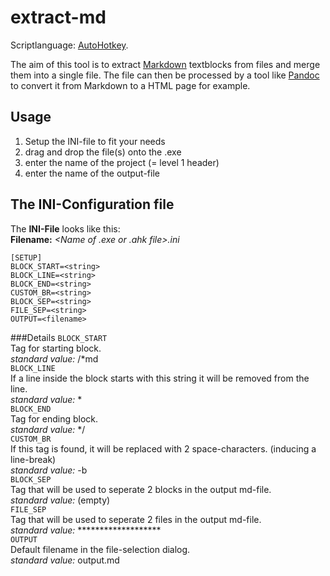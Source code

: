 extract-md
==========

Scriptlanguage: [AutoHotkey](http://www.autohotkey.com/ "AutoHotkey homepage").

The aim of this tool is to extract [Markdown][link_md] textblocks from files and merge them into a single file. 
The file can then be processed by a tool like [Pandoc][link_pandoc] to convert it from Markdown to a HTML page for example.


Usage
---------

1. Setup the INI-file to fit your needs
2. drag and drop the file(s) onto the .exe
3. enter the name of the project (= level 1 header)
4. enter the name of the output-file

The INI-Configuration file
--------------------------
The **INI-File** looks like this:  
**Filename:** *\<Name of .exe or .ahk file>.ini*   

	[SETUP]
	BLOCK_START=<string>
	BLOCK_LINE=<string>
	BLOCK_END=<string>
	CUSTOM_BR=<string>
	BLOCK_SEP=<string>
	FILE_SEP=<string>
	OUTPUT=<filename>

###Details
`BLOCK_START`   
Tag for starting block.   
 *standard value:* &#47;\*md   
`BLOCK_LINE`   
If a line inside the block starts with this string it will be removed from the line.  
 *standard value:* \*   
`BLOCK_END`   
Tag for ending block.   
 *standard value:* \*&#47;   
`CUSTOM_BR`   
If this tag is found, it will be replaced with 2 space-characters. (inducing a line-break)  
 *standard value:* &#45;b   
`BLOCK_SEP`   
Tag that will be used to seperate 2 blocks in the output md-file.  
 *standard value:* (empty)   
`FILE_SEP`   
Tag that will be used to seperate 2 files in the output md-file.  
 *standard value:* *******************   
`OUTPUT`   
Default filename in the file-selection dialog.  
 *standard value:* output.md   


[link_md]: http://daringfireball.net/projects/markdown/ "Markdown Homepage"
[link_pandoc]: http://johnmacfarlane.net/pandoc/ "Pandoc Homepage"

